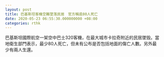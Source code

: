 ```yaml
---
layout: post
title: 巴基斯坦客機空難墜落民居　官方稱逾80人死亡
date: 2020-05-23 06:55:30.000000000 +08:00
categories: rthk
---
```


巴基斯坦國際航空一架空中巴士320客機，在最大城市卡拉奇附近的民居墜毁。當地衛生部門表示，最少80人死亡，但未有公布是否包括地面的傷亡人數。另外最少有兩人生還。
